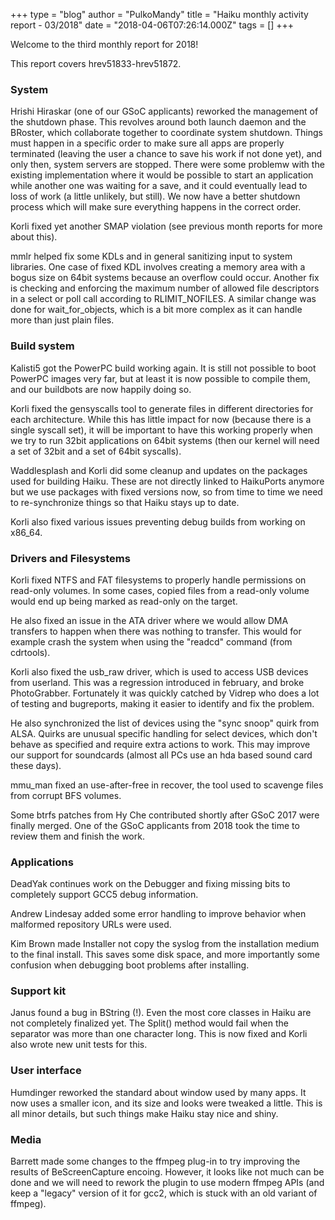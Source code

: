 +++
type = "blog"
author = "PulkoMandy"
title = "Haiku monthly activity report - 03/2018"
date = "2018-04-06T07:26:14.000Z"
tags = []
+++

<p>Welcome to the third monthly report for 2018!</p>

<p>This report covers hrev51833-hrev51872.</p>

<h3>System</h3>

<p>Hrishi Hiraskar (one of our GSoC applicants) reworked the management of the shutdown phase. This
revolves around both launch daemon and the BRoster, which collaborate together to coordinate
system shutdown. Things must happen in a specific order to make sure all apps are properly terminated
(leaving the user a chance to save his work if not done yet), and only then, system servers are
stopped. There were some problemw with the existing implementation where it would be possible to
start an application while another one was waiting for a save, and it could eventually lead to
loss of work (a little unlikely, but still). We now have a better shutdown process which will make
sure everything happens in the correct order.</p>

<p>Korli fixed yet another SMAP violation (see previous month reports for more about this).</p>

<p>mmlr helped fix some KDLs and in general sanitizing input to system libraries. One case of 
fixed KDL involves creating a memory area with a bogus size on 64bit systems because an overflow could occur. Another fix is checking and enforcing the maximum number of allowed file descriptors in a select or poll call according to RLIMIT_NOFILES. A similar change was done for wait_for_objects, which is a bit more complex as it can handle more than just plain files.</p>

<h3>Build system</h3>

<p>Kalisti5 got the PowerPC build working again. It is still not possible to boot PowerPC images very far, but at least it is now possible to compile them, and our buildbots are now happily doing so.</p>

<p>Korli fixed the gensyscalls tool to generate files in different directories for each architecture.
While this has little impact for now (because there is a single syscall set), it will be important
to have this working properly when we try to run 32bit applications on 64bit systems (then our kernel
will need a set of 32bit and a set of 64bit syscalls).</p>

<p>Waddlesplash and Korli did some cleanup and updates on the packages used for building Haiku.
These are not directly linked to HaikuPorts anymore but we use packages with fixed versions now,
so from time to time we need to re-synchronize things so that Haiku stays up to date.</p>

<p>Korli also fixed various issues preventing debug builds from working on x86_64.</p>

<h3>Drivers and Filesystems</h3>

<p>Korli fixed NTFS and FAT filesystems to properly handle permissions on read-only volumes. In some cases, copied files from a read-only volume would end up being marked as read-only on the target.</p>

<p>He also fixed an issue in the ATA driver where we would allow DMA transfers to happen when there
was nothing to transfer. This would for example crash the system when using the "readcd" command
(from cdrtools).</p>

<p>Korli also fixed the usb_raw driver, which is used to access USB devices from userland. This
was a regression introduced in february, and broke PhotoGrabber. Fortunately it was quickly catched
by Vidrep who does a lot of testing and bugreports, making it easier to identify and fix the problem.</p>

<p>He also synchronized the list of devices using the "sync snoop" quirk from ALSA. Quirks are
unusual specific handling for select devices, which don't behave as specified and require extra
actions to work. This may improve our support for soundcards (almost all PCs use an hda based sound card these days).</p>

<p>mmu_man fixed an use-after-free in recover, the tool used to scavenge files from corrupt BFS volumes.</p>

<p>Some btrfs patches from Hy Che contributed shortly after GSoC 2017 were finally merged. One of
the GSoC applicants from 2018 took the time to review them and finish the work.</p>

<h3>Applications</h3>

<p>DeadYak continues work on the Debugger and fixing missing bits to completely support GCC5
debug information.</p>

<p>Andrew Lindesay added some error handling to improve behavior when malformed repository URLs were used.</p>

<p>Kim Brown made Installer not copy the syslog from the installation medium to the final install. This saves some disk space, and more importantly some confusion when debugging boot problems after installing.</p>

<h3>Support kit</h3>

<p>Janus found a bug in BString (!). Even the most core classes in Haiku are not completely
finalized yet. The Split() method would fail when the separator was more than one character long.
This is now fixed and Korli also wrote new unit tests for this.

<h3>User interface</h3>

<p>Humdinger reworked the standard about window used by many apps. It now uses a smaller icon,
	and its size and looks were tweaked a little. This is all minor details, but such things make
	Haiku stay nice and shiny.</p>


<h3>Media</h3>

<p>Barrett made some changes to the ffmpeg plug-in to try improving the results of BeScreenCapture encoing. However, it looks like not much can be done and we will need to rework the plugin to use modern ffmpeg APIs (and keep a "legacy" version of it for gcc2, which is stuck with an old variant of ffmpeg).</p>
